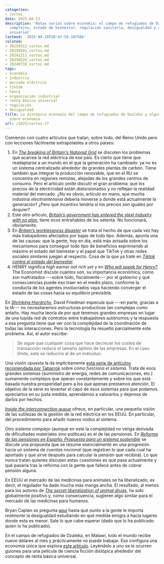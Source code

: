 ```yaml
---
categories:
- cortos
date: 2025-04-23
description: 'Notas varias sobre economía: el campo de refugiados de Dzaleka, sistemas
  complejos, estado de bienestar, regulación sanitaria, desigualdad y renta básica
  universal'
lastmod: '2025-04-29T20:47:59.107566'
related:
- 20250312_cortos.md
- 20250101_cortos.md
- 20241211_cortos.md
- 20250226_cortos.md
- 20240716_cortos.md
tags:
- economía
- industria
- mercado eléctrico
- tiktok
- henry
- organización industrial
- renta básica universal
- regulación
- desigualdad
title: La distópica economía del campo de refugiados de Dzaleka y algunas otras notas
  sobre economía
url: /2025/cortos-17
---
```


Comienzo con cuatro artículos que tratan, sobre todo, del Reino Unido pero con lecciones fácilmente extrapolables a otros países:
1. En [_The breaking of Britain's National Grid_](https://www.worksinprogress.news/p/the-breaking-of-britains-national) se discuten los problemas que acarrea la red eléctrica de ese país. Es cierto que tiene que readaptarse a un mundo en el que la generación ha cambiado: ya no es un sistema centralizado alrededor de grandes plantas de carbón. Tiene también que integrar la producción renovable, que en el RU se concentra en regiones remotas, alejadas de los grandes centros de consumo. Pero el artículo omite discutir el gran problema: que los precios de la electricidad están distorsionados y no reflejan la realidad material del mercado. ¿No es obvio, artículo en mano, que mucha industria _electrointensiva_ debería moverse a donde está actualmente la generación? ¿Pero qué incentivo tendría si los precios son iguales por doquier?
1. Este otro artículo, [_Britain’s government has entered the steel industry with no plan_](https://www.economist.com/britain/2025/04/16/britains-government-has-entered-the-steel-industry-with-no-plan), tiene ecos entrañables de los setenta. No funcionará, obviamente.
1. En [_Britain’s worklessness disaster_](https://www.economist.com/britain/2025/03/13/britains-worklessness-disaster) se trata el hecho de que cada vez hay más trabajadores afectados por bajas de todo tipo. Además, apunta una de las causas: que la gente, hoy en día, está más avisada sobre los mecanismos para conseguir todo tipo de beneficios exprimiendo al máximo el estado del bienestar y el papel que TikTok y otras redes sociales similares juegan al respecto. Cosa de la que ya traté en [_Tiktok contra el estado del bienestar_](/2025/tiktok-estado-bienestar/).
1. HENRY significa _high earner not rich yet_ y en [_Who will speak for Henry?_](https://www.economist.com/britain/2025/03/26/who-will-speak-for-henry) The Economist discute cuántos son, su importancia económica, cómo son maltratados ---sobre todo, fiscalmente--- por el gobierno y qué consecuencias puede eso traer en el medio plazo, conforme la conducta de los agentes involucrados vaya haciendo converger el estado de las cosas hacia su equilibrio previsible.

En [_Shrinking Hierarchy_](https://daviddfriedman.substack.com/p/shrinking-hierarchy), David Friedman especula que ---en parte, gracias a la IA--- no necesitaremos estructuras productivas tan complejas como antaño. Hay mucha teoría de por qué tenemos grandes empresas en lugar de una tupida red de contratos entre trabajadores autónomos y la respuesta a esa pregunta tiene que ver con la complejidad de la coordinación de todas las interacciones. Pero la tecnología ha resuelto parcialmente este problema. Así, el autor escribe:

> Se sigue que cualquier cosa que hace decrecer los costes de transacción reduce el tamaño óptimo de las empresas. En el caso límite, este se reduciría al de un individuo.

Una visión opuesta la da implícitamente [esta serie de artículos recomendada por Tabarrok](https://marginalrevolution.com/marginalrevolution/2025/02/how-the-system-works.html) sobre _cómo funciona el sistema_. Trata de esos grandes sistemas (suministro de energía, redes de comunicaciones, etc.) sumamente complejos que operan constantemente y sobre los que está basada nuestra prosperidad pero a los que apenas prestamos atención. El objetivo de la serie es levantar el capó de esos sistemas para que podamos apreciarlos en su justa medida, aprendamos a valorarlos y dejemos de darlos por hechos.

[_Inside the interconnection queue_](https://www.construction-physics.com/p/inside-the-interconnection-queue) ofrece, en particular, una pequeña visión de las sutilezas de la gestión de la red eléctrica en los EEUU. En particular, del procedimiento para añadir nuevos nodos al sistema.

Otro _sistema complejo_ (aunque en este la complejidad no venga derivada de dificultades materiales sino políticas) es el de las pensiones.
En [_Reforma de las pensiones en España: Propuesta para un sistema sostenible_](https://lapromesageneracional.substack.com/p/reforma-de-las-pensiones-en-espana)
se discute una propuesta que se resume esencialmente en una progresión hacia un sistema de _cuentas nocional_ (que registran lo que cada cual ha aportado y que sirve después para calcular la pensión que recibirá). Lo que nunca tratan quienes discuten estas cuestiones es qué pasa actualmente y qué pasaría tras la reforma con la gente que fallece antes de cobrar pensión alguna.

En EEUU el mercado de las medicinas para animales se ha liberalizado, es decir, el regulador ha dado mucha más manga ancha. El resultado, al menos para los autores de
[_The secret liberalization of animal drugs_](https://www.worksinprogress.news/p/the-secret-liberalization-of-animal),
ha sido globalmente positivo y, como consecuencia, sugieren algo similar para el mercado de las medicinas para humanos.

Bryan Caplan se pregunta [aquí](https://www.betonit.ai/p/people-barely-care-about-equality) hasta qué punto a la gente le importa _realmente_ la desigualdad estudiando en qué medida emigra a hacia lugares donde esta es menor. Sale lo que cabe esperar (dado que lo ha publicado quien lo ha publicado).

En el campo de refugiados de Dzaleka, en Malawi, todo el mundo recibe nueve dólares al mes y prácticamente no puede trabajar. Eso configura una economía única que explora [este artículo](https://www.economist.com/finance-and-economics/2025/04/03/what-a-refugee-camp-reveals-about-economics). Leyéndolo a uno se le ocurren guiones para una película de ciencia ficción distópica alrededor del concepto de renta básica universal.